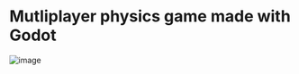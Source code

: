 # Mutliplayer physics game made with Godot
![image](https://user-images.githubusercontent.com/57133330/165145673-050fd6b9-56d0-4db2-b49b-48f72a8d4c90.png)
